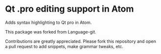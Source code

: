 # Qt .pro editing support in Atom

Adds syntax highlighting to Qt pro in Atom.

This package was forked from Language-git.

Contributions are greatly appreciated. Please fork this repository and open a
pull request to add snippets, make grammar tweaks, etc.
